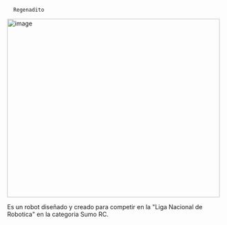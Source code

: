       Regenadito

<img width="494" height="416" alt="image" src="https://github.com/user-attachments/assets/f1d25d0b-afe2-4f29-aa24-418155ae48ce" />

Es un robot diseñado y creado para competir en la "Liga Nacional de Robotica" en la categoria Sumo RC.
